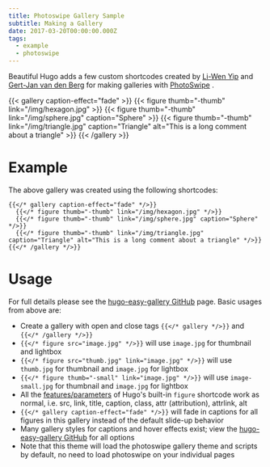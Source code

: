 ```yaml
---
title: Photoswipe Gallery Sample
subtitle: Making a Gallery
date: 2017-03-20T00:00:00.000Z
tags:
  - example
  - photoswipe
---
```


Beautiful Hugo adds a few custom shortcodes created by [Li-Wen Yip](https://www.liwen.id.au/heg/) and [Gert-Jan van den Berg](https://github.com/GjjvdBurg/HugoPhotoSwipe) for making galleries with [PhotoSwipe](http://photoswipe.com) .

{{< gallery caption-effect="fade" >}} {{< figure thumb="-thumb" link="/img/hexagon.jpg" >}} {{< figure thumb="-thumb" link="/img/sphere.jpg" caption="Sphere" >}} {{< figure thumb="-thumb" link="/img/triangle.jpg" caption="Triangle" alt="This is a long comment about a triangle" >}} {{< /gallery >}}

<!-- more -->

# Example

The above gallery was created using the following shortcodes:

```
{{</* gallery caption-effect="fade" */>}}
  {{</* figure thumb="-thumb" link="/img/hexagon.jpg" */>}}
  {{</* figure thumb="-thumb" link="/img/sphere.jpg" caption="Sphere" */>}}
  {{</* figure thumb="-thumb" link="/img/triangle.jpg" caption="Triangle" alt="This is a long comment about a triangle" */>}}
{{</* /gallery */>}}
```

# Usage

For full details please see the [hugo-easy-gallery GitHub](https://github.com/liwenyip/hugo-easy-gallery/) page. Basic usages from above are:

- Create a gallery with open and close tags `{{</* gallery */>}}` and `{{</* /gallery */>}}`
- `{{</* figure src="image.jpg" */>}}` will use `image.jpg` for thumbnail and lightbox
- `{{</* figure src="thumb.jpg" link="image.jpg" */>}}` will use `thumb.jpg` for thumbnail and `image.jpg` for lightbox
- `{{</* figure thumb="-small" link="image.jpg" */>}}` will use `image-small.jpg` for thumbnail and `image.jpg` for lightbox
- All the [features/parameters](https://gohugo.io/extras/shortcodes) of Hugo's built-in `figure` shortcode work as normal, i.e. src, link, title, caption, class, attr (attribution), attrlink, alt
- `{{</* gallery caption-effect="fade" */>}}` will fade in captions for all figures in this gallery instead of the default slide-up behavior
- Many gallery styles for captions and hover effects exist; view the [hugo-easy-gallery GitHub](https://github.com/liwenyip/hugo-easy-gallery/) for all options
- Note that this theme will load the photoswipe gallery theme and scripts by default, no need to load photoswipe on your individual pages
